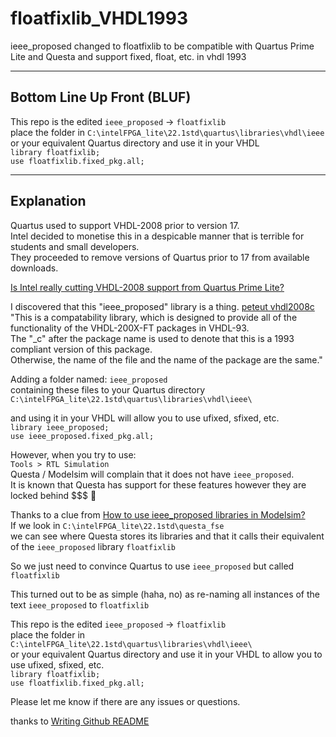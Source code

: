 # floatfixlib_VHDL1993

ieee_proposed changed to floatfixlib to be compatible with Quartus Prime Lite and Questa and support fixed, float, etc. in vhdl 1993
****
## Bottom Line Up Front (BLUF)


This repo is the edited `ieee_proposed` → `floatfixlib`  
place the folder in `C:\intelFPGA_lite\22.1std\quartus\libraries\vhdl\ieee`  
or your equivalent Quartus directory and use it in your VHDL  
`library floatfixlib;`  
`use floatfixlib.fixed_pkg.all;`  
****

## Explanation

Quartus used to support VHDL-2008 prior to version 17.  
Intel decided to monetise this in a despicable manner that is terrible for students and small developers.  
They proceeded to remove versions of Quartus prior to 17 from available downloads.

[Is Intel really cutting VHDL-2008 support from Quartus Prime Lite?](https://community.intel.com/t5/Intel-Quartus-Prime-Software/Is-Intel-really-cutting-VHDL-2008-support-from-Quartus-Prime/td-p/699141)


I discovered that this "ieee_proposed" library is a thing. [peteut vhdl2008c](https://github.com/peteut/vhdl2008c/tree/master)  
"This is a compatability library, which is designed to provide all of the functionality of the VHDL-200X-FT packages in VHDL-93.  
The "_c" after the package name is used to denote that this is a 1993 compliant version of this package.  
Otherwise, the name of the file and the name of the package are the same."

Adding a folder named: `ieee_proposed`  
containing these files to your Quartus directory  
`C:\intelFPGA_lite\22.1std\quartus\libraries\vhdl\ieee\`

and using it in your VHDL will allow you to use ufixed, sfixed, etc.  
`library ieee_proposed;`  
`use ieee_proposed.fixed_pkg.all;`  

However, when you try to use:  
`Tools > RTL Simulation`  
Questa / Modelsim will complain that it does not have `ieee_proposed`.  
It is known that Questa has support for these features however they are locked behind $$$ 😤  

Thanks to a clue from [How to use ieee_proposed libraries in Modelsim?](https://vhdlguru.blogspot.com/2017/10/how-to-use-ieeeproposed-libraries-in.html)  
If we look in `C:\intelFPGA_lite\22.1std\questa_fse`  
we can see where Questa stores its libraries and that it calls their equivalent of the `ieee_proposed` library `floatfixlib`  

So we just need to convince Quartus to use `ieee_proposed` but called `floatfixlib`  

This turned out to be as simple (haha, no) as re-naming all instances of the text `ieee_proposed` to `floatfixlib`  

This repo is the edited `ieee_proposed` → `floatfixlib`  
place the folder in `C:\intelFPGA_lite\22.1std\quartus\libraries\vhdl\ieee\`  
or your equivalent Quartus directory and use it in your VHDL to allow you to use ufixed, sfixed, etc.  
`library floatfixlib;`  
`use floatfixlib.fixed_pkg.all;`   

Please let me know if there are any issues or questions.  

thanks to [Writing Github README](https://medium.com/analytics-vidhya/writing-github-readme-e593f278a796)
